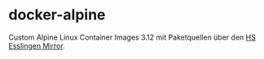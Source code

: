 # docker-alpine

Custom Alpine Linux Container Images 3.12
mit Paketquellen über den [HS Esslingen Mirror](http://mirror1.hs-esslingen.de/pub/Mirrors/alpine/).
